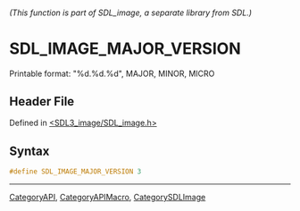 ###### (This function is part of SDL_image, a separate library from SDL.)
# SDL_IMAGE_MAJOR_VERSION

Printable format: "%d.%d.%d", MAJOR, MINOR, MICRO

## Header File

Defined in [<SDL3_image/SDL_image.h>](https://github.com/libsdl-org/SDL_image/blob/main/include/SDL3_image/SDL_image.h)

## Syntax

```c
#define SDL_IMAGE_MAJOR_VERSION 3
```

----
[CategoryAPI](CategoryAPI), [CategoryAPIMacro](CategoryAPIMacro), [CategorySDLImage](CategorySDLImage)

